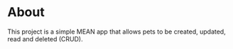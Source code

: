# About

This project is a simple MEAN app that allows pets to be created, updated, read and deleted (CRUD). 

